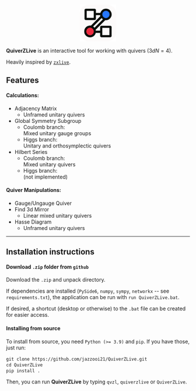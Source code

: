 <p align="center">
  <img src="./quiverzlive/icons/logo.png" alt="logo" width="100"/>
</p>

**QuiverZLive** is an interactive tool for working with quivers ($3d N=4$).


Heavily inspired by [`zxlive`](https://github.com/zxcalc/zxlive).

## Features

#### Calculations:

- Adjacency Matrix
	+ Unframed unitary quivers
- Global Symmetry Subgroup
	+ Coulomb branch:\
	  Mixed unitary gauge groups
	+ Higgs branch:\
	  Unitary and orthosymplectic quivers
- Hilbert Series
	+ Coulomb branch:\
	  Mixed unitary quivers
	+ Higgs branch:\
	  (not implemented)

#### Quiver Manipulations:

- Gauge/Ungauge Quiver
- Find 3d Mirror
	+ Linear mixed unitary quivers
- Hasse Diagram
	+ Unframed unitary quivers

---
## Installation instructions

#### Download `.zip` folder from `github`
Download the `.zip` and unpack directory. 

If dependencies are installed (`PySide6`, `numpy`, `sympy`, `networkx` -- see `requirements.txt`), the application can be run with `run QuiverZLive.bat`.

If desired, a shortcut (desktop or otherwise) to the `.bat` file can be created for easier access.

#### Installing from source
To install from source, you need `Python (>= 3.9)` and `pip`. If you have those, just run:

    git clone https://github.com/jazzooi21/QuiverZLive.git
    cd QuiverZLive
    pip install .

Then, you can run **QuiverZLive** by typing `qvzl`, `quiverzlive` or `QuiverZLive`.




